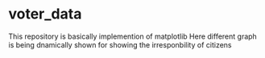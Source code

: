 # voter_data
This repository is basically implemention of matplotlib
Here different graph is being dnamically shown for showing the irresponbility of citizens

